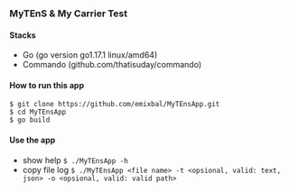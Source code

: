 ### MyTEnS & My Carrier Test

#### Stacks
 - Go (go version go1.17.1 linux/amd64)
 - Commando (github.com/thatisuday/commando)

#### How to run this app
````
$ git clone https://github.com/emixbal/MyTEnsApp.git
$ cd MyTEnsApp
$ go build
````

#### Use the  app

 - show help
	 ````$ ./MyTEnsApp -h````
 - copy file log 
	 ````$ ./MyTEnsApp <file name> -t <opsional, valid: text, json> -o <opsional, valid: valid path>````
